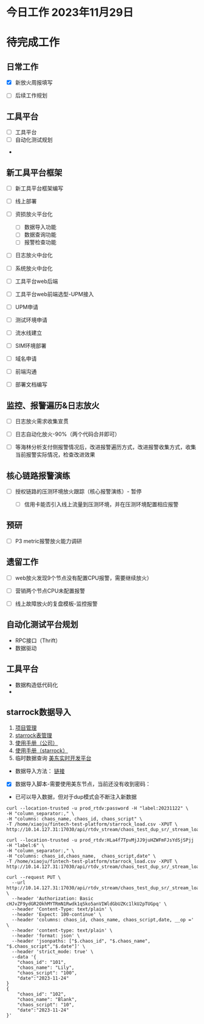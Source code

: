 # 今日工作 2023年11月29日
 
# 待完成工作

## 日常工作
- [x] 新放火周报填写
- [ ] 后续工作规划


## 工具平台
- [ ] 工具平台
- [ ] 自动化测试规划
- 


## 新工具平台框架
- [ ] 新工具平台框架编写
- [ ] 线上部署
- [ ] 资损放火平台化
    - [ ] 数据导入功能
    - [ ] 数据查询功能
    - [ ] 报警检查功能
- [ ] 日志放火中台化
- [ ] 系统放火中台化
- [ ] 工具平台web后端
- [ ] 工具平台web前端选型-UPM接入
- [ ] UPM申请
- [ ] 测试环境申请
- [ ] 流水线建立
- [ ] SIM环境部署
- [ ] 域名申请
- [ ] 前端沟通
- [ ] 部署文档编写


## 监控、报警遍历&日志放火
- [ ] 日志放火需求收集宣贯
- [ ] 日志自动化放火-90%（两个代码合并即可）
- [ ] 等海林分析支付侧报警情况后，改进报警遍历方式，改进报警收集方式，收集当前报警实际情况，检查改进效果




## 核心链路报警演练
- [ ] 授权链路的压测环境放火跟踪（核心报警演练）- 暂停
    - [ ] 信用卡能否引入线上流量到压测环境，并在压测环境配置相应报警


## 预研
- [ ] P3 metric报警放火能力调研


## 遗留工作
- [ ] web放火发现9个节点没有配置CPU报警，需要继续放火）
- [ ] 营销两个节点CPU未配置报警
- [ ] 线上故障放火的复盘模板-监控报警




## 自动化测试平台规划
- RPC接口（Thrift）
- 数据驱动

## 工具平台
- 数据构造低代码化
- 


## starrock数据导入
1. [项目管理](https://pam.data.intra.didiglobal.com/project/info)
2. [starrock表管理](https://studio.data.intra.didiglobal.com/database-table-manage/star-rocks/list)
3. [使用手册（公司）](http://wiki.intra.xiaojukeji.com/pages/viewpage.action?pageId=665214090#id-03StarRocks%E7%94%A8%E6%88%B7%E6%89%8B%E5%86%8C-%E4%B8%89%E3%80%81%E9%80%9A%E8%BF%87HTTPPUT%E4%BB%8E%E6%9C%AC%E5%9C%B0%E6%96%87%E4%BB%B6%E7%B3%BB%E7%BB%9F%E6%88%96%E6%B5%81%E5%BC%8F%E6%95%B0%E6%8D%AE%E6%BA%90%E5%AF%BC%E5%85%A5%E6%95%B0%E6%8D%AE)
4. [使用手册（starrock）](https://docs.starrocks.io/zh-cn/2.3/loading/StreamLoad#%E9%80%9A%E8%BF%87-http-put-%E4%BB%8E%E6%9C%AC%E5%9C%B0%E6%96%87%E4%BB%B6%E7%B3%BB%E7%BB%9F%E6%88%96%E6%B5%81%E5%BC%8F%E6%95%B0%E6%8D%AE%E6%BA%90%E5%AF%BC%E5%85%A5%E6%95%B0%E6%8D%AE)
5. 临时数据查询 [美东实时开发平台](https://studio.data.intra.didiglobal.com/stream)

- 数据导入方法： [链接](http://wiki.intra.xiaojukeji.com/pages/viewpage.action?pageId=1094328786)

- [x] 数据导入脚本-需要使用美东节点，当前还没有收到密码：
- 已可以导入数据，但对于dup模式会不断注入新数据

```
curl --location-trusted -u prod_rtdv:password -H "label:20231122" \
-H "column_separator:," \
-H "columns: chaos_name, chaos_id, chaos_script" \
-T /home/xiaoju/fintech-test-platform/starrock_load.csv -XPUT \
http://10.14.127.31:17030/api/rtdv_stream/chaos_test_dup_sr/_stream_load
```

```
curl --location-trusted -u prod_rtdv:HLa4f7TpvMjJJ9juHZWFmFJsYdSjSPjj -H "label:6" \
-H "column_separator:," \
-H "columns: chaos_id,chaos_name,  chaos_script,date" \
-T /home/xiaoju/fintech-test-platform/starrock_load.csv -XPUT \
http://10.14.127.31:17030/api/rtdv_stream/chaos_test_dup_sr/_stream_load
```

```
curl --request PUT \
  --url http://10.14.127.31:17030/api/rtdv_stream/chaos_test_dup_sr/_stream_load \
  --header 'Authorization: Basic cHJvZF9ydGR2OkhMYTRmN1Rwdk1qSko5anVIWldGbUZKc1lkU2pTUGpq' \
  --header 'Content-Type: text/plain' \
  --header 'Expect: 100-continue' \
  --header 'columns: chaos_id, chaos_name, chaos_script,date, __op =' \
  --header 'content-type: text/plain' \
  --header 'format: json' \
  --header 'jsonpaths: ["$.chaos_id", "$.chaos_name", "$.chaos_script","$.date"]' \
  --header 'strict_mode: true' \
  --data '{
    "chaos_id": "101",
    "chaos_name": "Lily",
    "chaos_script": "100",
    "date":"2023-11-24"
}
{
    "chaos_id": "102",
    "chaos_name": "Blank",
    "chaos_script": "10",
    "date":"2023-11-24"
}'
```